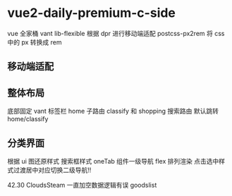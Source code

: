 # vue2-daily-premium-c-side

vue 全家桶 vant
lib-flexible 根据 dpr 进行移动端适配
postcss-px2rem 将 css 中的 px 转换成 rem

## 移动端适配

## 整体布局

底部固定 vant 标签栏
home 子路由 classify 和 shopping
搜索路由
默认跳转 home/classify

## 分类界面

根据 ui 图还原样式
搜索框样式
oneTab 组件一级导航 flex 排列渲染
点击选中样式过渡居中对应切换二级导航!!

42.30
CloudsSteam
一直加空数据逻辑有误 goodslist
